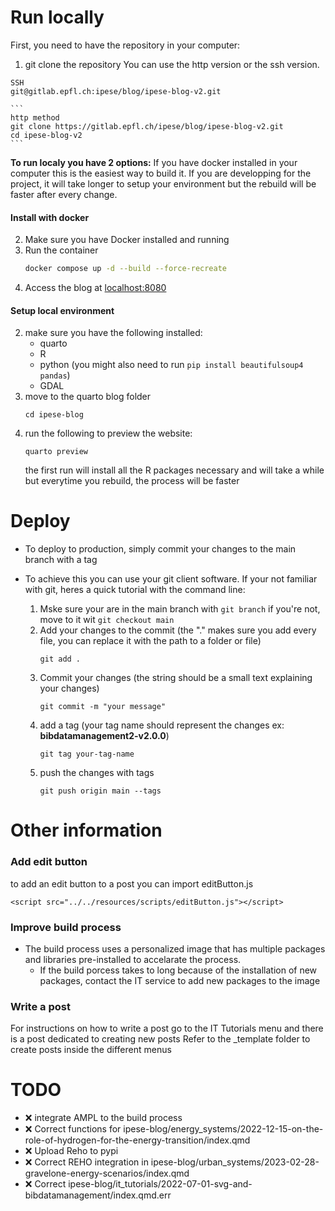# Run locally
First, you need to have the repository in your computer:

1. git clone the repository
You can use the http version or the ssh version. 
```
SSH 
git@gitlab.epfl.ch:ipese/blog/ipese-blog-v2.git
```

    ```
    http method
    git clone https://gitlab.epfl.ch/ipese/blog/ipese-blog-v2.git
    cd ipese-blog-v2
    ```
**To run localy you have 2 options:**
If you have docker installed in your computer this is the easiest way to build it.
If you are developping for the project, it will take longer to setup your environment but the rebuild will be faster after every change.
#### Install with docker
2. Make sure you have Docker installed and running
3. Run the container
    ```sh
    docker compose up -d --build --force-recreate
    ```
4. Access the blog at [localhost:8080](localhost:8080)

#### Setup local environment
2. make sure you have the following installed:
    * quarto
    * R
    * python (you might also need to run `pip install beautifulsoup4 pandas`)
    * GDAL
3. move to the quarto blog folder
    ```
    cd ipese-blog
    ```
4. run the following to preview the website:
    ```
    quarto preview
    ```
    the first run will install all the R packages necessary and will take a while but everytime you rebuild, the process will be faster

# Deploy
- To deploy to production, simply commit your changes to the main branch with a tag
- To achieve this you can use your git client software. If your not familiar with git, heres a quick tutorial with the command line:

    1. Mske sure your are in the main branch with ```git branch``` if you're not, move to it wit ```git checkout main```
    2. Add your changes to the commit (the "." makes sure you add every file, you can replace it with the path to a folder or file)
        ```
        git add .
        ```
    3. Commit your changes (the string should be a small text explaining your changes)
        ```
        git commit -m "your message"
        ```
    4. add a tag (your tag name should represent the changes ex: **bibdatamanagement2-v2.0.0**)
        ```
        git tag your-tag-name
        ```
    5. push the changes with tags
        ```
        git push origin main --tags
        ```

# Other information
### Add edit button
to add an edit button to a post you can import editButton.js
```
<script src="../../resources/scripts/editButton.js"></script>
```
### Improve build process
- The build process uses a personalized image that has multiple packages and libraries pre-installed to accelarate the process.
    - If the build porcess takes to long because of the installation of new packages, contact the IT service to add new packages to the image


### Write a post
For instructions on how to write a post go to the IT Tutorials menu and there is a post dedicated to creating new posts
Refer to the _template folder to create posts inside the different menus

# TODO
- ❌ integrate AMPL to the build process
- ❌ Correct functions for ipese-blog/energy_systems/2022-12-15-on-the-role-of-hydrogen-for-the-energy-transition/index.qmd
- ❌ Upload Reho to pypi
- ❌ Correct REHO integration in ipese-blog/urban_systems/2023-02-28-gravelone-energy-scenarios/index.qmd
- ❌ Correct ipese-blog/it_tutorials/2022-07-01-svg-and-bibdatamanagement/index.qmd.err